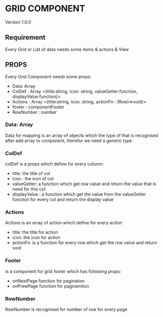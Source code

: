  # GRID COMPONENT
   Version 1.0.0

  ## Requirement
  Every Grid or List of data needs some items & actions & View

  ## PROPS
  Every Grid Component needs some props:  
  - Data: Array<T>
  - ColDef : Array <{title:string, icon: string, valueGetter:function, displayValue:function}>
  - Actions : Array <{title:string, icon: string, actionFn : (Row)=>void}>
  - footer : componentFooter
  - RowNumber : number
  
  ### Data: Array<T>
  Data for mapping is an array of objects which the type of that is recognised after add array to component, therefor we need  a generic type

  ### ColDef 
  colDef is a props which define for every column:
  - title: the title of col
  - icon : the icon of col
  - valueGetter: a function which get row value and return the value that is need for this col
  - displayValue : a function which get the value from the valueGetter function for every col and return the display value

  ### Actions 
  Actions is an array of action which define for every action
  - title: the title for action
  - icon: the icon for action
  - actionFn: is a function for every row which get the row value and return void

  ### Footer
  is a component for grid footer which has following props:
  - onNextPage function for pagination
  - onPrewPage function for paginamtion

  ### RowNumber
  RowNumber is recognised for number of row for every page